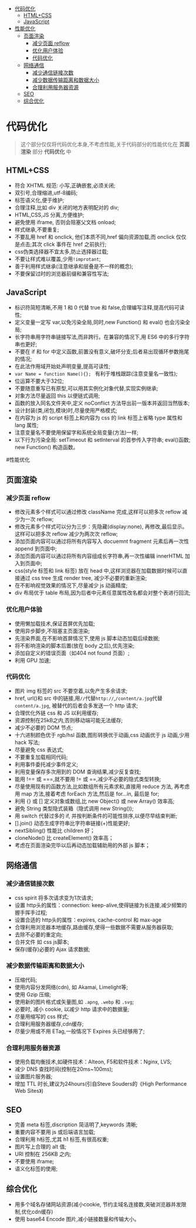 <!-- MarkdownTOC -->

- [代码优化](#%E4%BB%A3%E7%A0%81%E4%BC%98%E5%8C%96)
  - [HTML+CSS](#htmlcss)
  - [JavaScript](#javascript)
- [性能优化](#%E6%80%A7%E8%83%BD%E4%BC%98%E5%8C%96)
  - [页面渲染](#%E9%A1%B5%E9%9D%A2%E6%B8%B2%E6%9F%93)
    - [减少页面 reflow](#%E5%87%8F%E5%B0%91%E9%A1%B5%E9%9D%A2-reflow)
    - [优化用户体验](#%E4%BC%98%E5%8C%96%E7%94%A8%E6%88%B7%E4%BD%93%E9%AA%8C)
    - [代码优化](#%E4%BB%A3%E7%A0%81%E4%BC%98%E5%8C%96-1)
  - [网络通信](#%E7%BD%91%E7%BB%9C%E9%80%9A%E4%BF%A1)
    - [减少通信链接次数](#%E5%87%8F%E5%B0%91%E9%80%9A%E4%BF%A1%E9%93%BE%E6%8E%A5%E6%AC%A1%E6%95%B0)
    - [减少数据传输距离和数据大小](#%E5%87%8F%E5%B0%91%E6%95%B0%E6%8D%AE%E4%BC%A0%E8%BE%93%E8%B7%9D%E7%A6%BB%E5%92%8C%E6%95%B0%E6%8D%AE%E5%A4%A7%E5%B0%8F)
    - [合理利用服务器资源](#%E5%90%88%E7%90%86%E5%88%A9%E7%94%A8%E6%9C%8D%E5%8A%A1%E5%99%A8%E8%B5%84%E6%BA%90)
  - [SEO](#seo)
  - [综合优化](#%E7%BB%BC%E5%90%88%E4%BC%98%E5%8C%96)

<!-- /MarkdownTOC -->

# 代码优化
> 这个部分仅仅将代码优化本身,不考虑性能,关于代码部分的性能优化在 **页面渲染** 部分 **代码优化** 中

## HTML+CSS
- 符合 XHTML 规范: 小写,正确嵌套,必须关闭;
- 双引号,合理缩进,utf-8编码;
- 标签语义化,便于维护;
- 合理注释,比如 div 关闭的地方表明配对的 div;
- HTML,CSS,JS 分离,方便维护;
- 避免使用 iframe, 否则会阻塞父文档 onload;
- 样式继承,不要重复;
- 不要乱用 href 和 onclick, 他们本质不同,href 偏向资源加载,而 onclick 仅仅是点击;其次 click 事件在 href 之前执行;
- css伪类选择器不宜太多,防止选择器过载;
- 不要让样式难以覆盖,少用`!improtant`;
- 善于利用样式继承(注意继承和层叠是不一样的概念);
- 不要保留过时的浏览器前缀和兼容性写法;

## JavaScript
- 标识符简短清晰,不用 1 和 0 代替 true 和 false,合理编写注释,提高代码可读性;
- 定义变量一定写 var,以免污染全局,同时,new Function() 和 eval() 也会污染全局;
- 长字符串用字符串链接写法,而非跨行。在兼容的情况下,用 ES6 中的多行字符串也更好;
- 不要在 if 和 for 中定义函数,前置没有意义,破坏分支;后者易出现循环参数拖尾的情况;
- 在此法作用域开始处声明变量,提高可读性;
- `var Name = function Name(){}; ` 有利于堆栈跟踪(注意变量名一致性);
- 位运算不要大于32位;
- 不要随意重写已有原型,可以用其实例化对象代替,实现实例继承;
- 对象方法尽量返回 this 以便链式调用;
- 函数的放入同名文件夹中,定义 noConflict 方法导出前一版本并返回当然版本;
- 设计封装(类,闭包,模块)时,尽量使用严格模式;
- 在内容为 js 的 script 标签上和内容为 css 的 link 标签上省略 type 属性和 lang 属性;
- 注意变量名不要使用保留字和系统全局变量(方法)一样;
- 以下行为污染全局: setTimeout 和 setInterval 的首参传入字符串; eval()函数; new Function() 构造函数。

#性能优化

## 页面渲染

### 减少页面 reflow
- 修改元素多个样式可以通过修改 className 完成,这样可以把多次 reflow 减少为一次 reflow;
- 修改元素多个样式可以分为三步：先隐藏(display:none), 再修改,最后显示。这样可以把多次 reflow 减少为两次次 reflow;
- 添加页面内容可以通过将所有内容写入 docuemnt fragment 元素后再一次性 append 到页面中;
- 添加页面内容可以通过将所有内容组成长字符串,再一次性编辑 innerHTML 加入到页面中;
- css(style 标签和 link 标签) 放在 head 中,这样浏览器在加载数据时候可以直接通过 css tree 生成 render tree, 减少不必要的重新渲染;
- 在不影响视觉效果的情况下,尽量减少 js 动画精度;
- div 布局优于 table 布局,因为后者中元素任意属性改名都会对整个表进行回流;

### 优化用户体验
- 使用懒加载技术,保证首屏优先加载;
- 使用异步脚步,不阻塞主页面渲染;
- 先渲染界面,在不影响首屏情况下,使用 js 脚本动态加载后续数据;
- 将不影响渲染的脚本后置(放在 body 之后),优先渲染;
- 添加自定义的错误页面（如404 not found 页面）;
- 利用 GPU 加速;

### 代码优化
- 图片 img 标签的 src 不要空着,以免产生多余请求;
- href, url()和 src 中的链接,用`//`代替`http://`,`/content/a.jpg`代替`content/a.jpg`, 被替代的后者会多发送一个 http 请求;
- 合理优化外链 css 和 JS 以利用缓存;
- 资源控制在25kB之内,否则移动端可能无法缓存;
- 减少不必要的 DOM 节点;
- 十六进制颜色优于 rgb/hsl 函数,图形转换优于动画,css 动画优于 js 动画,少用 hack 写法;
- 尽量避免 css 表达式;
- 不要重复加载相同代码;
- 利用事件委托减少事件定义;
- 利用变量保存多次用到的 DOM 查询结果,减少反复查找;
- 能用 !== 或 ===,就不要用 != 或 ==,减少不必要的隐式类型转换;
- 尽量使用现有的函数方法,比如数组所有元素求和,直接用 reduce 方法, 再考虑用 map 方法,接着考虑 forEach 方法,然后是 for...in, 最后是 for;
- 利用 {} 或 [] 定义对象或数组,比 new Object() 或 new Array() 效率高;
- 避免 String 类型隐式装箱（隐式调用 new String());
- 用 switch 代替过多的 if, 并按判断条件的可能性排序,以便尽早结束判断;
- [].join() 动态生成字符串比字符串链接(+)性能更好;
- nextSibling() 性能比 children 好；
- cloneNode() 比 createElement() 效率高；
- 考虑在页面渲染完毕以后再动态加载辅助用的外部 js 脚本；

## 网络通信

### 减少通信链接次数

- css spirit 将多次请求变为1次请求;
- 设置 http头的属性：connection: keep-alive,使得链接为长连接,减少频繁的握手挥手过程;
- 设置合适的 http头的属性：expires, cache-control 和 max-age
- 合理利用浏览器本地缓存,路由缓存,使得一些数据不需要从服务器获取;
- 去除不必要的重定向;
- 合并文件 如 css js脚本;
- 保存(缓存)必要的 Ajax 请求数据;

### 减少数据传输距离和数据大小
- 压缩代码;
- 使用内容分发网络(cdn), 如 Akamai, Limelight等;
- 使用 Gzip 压缩;
- 使用新的图片格式或矢量图,如 `.apng`, `.webp` 和 `.svg`;
- 必要时, 减小 cookie, 以减少 http 请求中的数据量;
- 尽量用缩写的 css 样式;
- 合理利用服务器缓存,cdn缓存;
- 尽量少用或不用 ETag,一般情况下 Expires 头已经够用了;

### 合理利用服务器资源
- 使用负载均衡技术,如硬件技术：Alteon, F5和软件技术：Nginx, LVS;
- 减少 DNS 查找时间(控制在20ms~100ms);
- 设置图片服务器;
- 增加 TTL 时长,建议为24hours(引自Steve Souders的《High Performance Web Sites》)

## SEO
- 完善 meta 标签,discription 简洁明了,keywords 清晰;
- 重要内容不要用 js 或后端语言加载;
- 合理利用 h标签,尤其 h1 标签,有很高权重;
- 图片写上合理的 alt 值;
- URI 控制在 256KB 之内;
- 不要使用 iframe;
- 语义化标签的使用;

## 综合优化
- 用多个域名存储网站资源(减小cookie, 节约主域名连接数,突破浏览器并发限制,优化cdn缓存)
- 使用 base64 Encode 图片,减小链接数量和传输大小。

